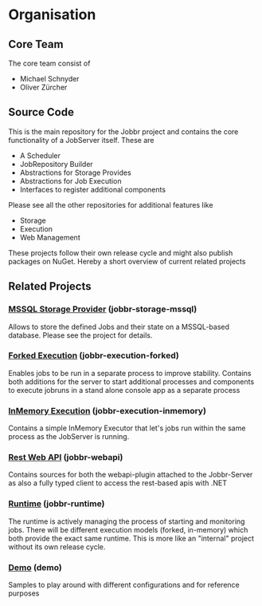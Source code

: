 # Organisation

## Core Team

The core team consist of

- Michael Schnyder
- Oliver Zürcher

## Source Code

This is the main repository for the Jobbr project and contains the core functionality of a JobServer itself. These are

- A Scheduler
- JobRepository Builder
- Abstractions for Storage Provides
- Abstractions for Job Execution
- Interfaces to register additional components

Please see all the other repositories for additional features like

- Storage
- Execution
- Web Management

These projects follow their own release cycle and might also publish packages on NuGet. Hereby a short overview of current related projects

## Related Projects

### [MSSQL Storage Provider](https://github.com/jobbrIO/jobbr-storage-mssql) (jobbr-storage-mssql)

Allows to store the defined Jobs and their state on a MSSQL-based database. Please see the project for details.

### [Forked Execution](https://github.com/jobbrIO/jobbr-execution-forked) (jobbr-execution-forked)

Enables jobs to be run in a separate process to improve stability. Contains both additions for the server to start additional processes and components to execute jobruns in a stand alone console app as a separate process

### [InMemory Execution](https://github.com/jobbrIO/jobbr-execution-inmemory) (jobbr-execution-inmemory)

Contains a simple InMemory Executor that let's jobs run within the same process as the JobServer is running.

### [Rest Web API](https://github.com/jobbrIO/jobbr-webapi) (jobbr-webapi)

Contains sources for both the webapi-plugin attached to the Jobbr-Server as also a fully typed client to access the rest-based apis with .NET

### [Runtime](https://github.com/jobbrIO/jobbr-runtime) (jobbr-runtime)

The runtime is actively managing the process of starting and monitoring jobs. There will be different execution models (forked, in-memory) which both provide the exact same runtime. This is more like an "internal" project without its own release cycle.

### [Demo](https://github.com/jobbrIO/demo) (demo)

Samples to play around with different configurations and for reference purposes
